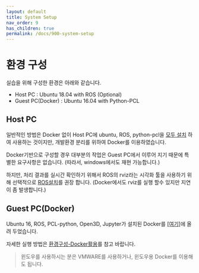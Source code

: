 ```yaml
---
layout: default
title: System Setup
nav_order: 9
has_children: true
permalink: /docs/900-system-setup
---
```


# 환경 구성

실습을 위해 구성한 환경은 아래와 같습니다.

- Host PC : Ubuntu 18.04 with ROS (Optional)
- Guest PC(Docker) : Ubuntu 16.04 with Python-PCL

## Host PC

일반적인 방법은 Docker 없이 Host PC에 ubuntu, ROS, python-pcl을 [모두 설치](./02_ubunut.md) 하여 사용하는 것이지만, 개발환경 분리를 위하여 Docker를 이용하였습니다.

Docker기반으로 구성할 경우 대부분의 작업은 Guest PC에서 이루어 지기 때문에 특별한 요구사항은 없습니다. (따라서, windows에서도 재현 가능합니다.)

하지만, 처리 결과를 실시간 확인하기 위해서 ROS의 rviz라는 시각화 툴을 사용하기 위해 선택적으로 [ROS설치](./04_ros.md)를 권장 합니다. (Docker에서도 rviz를 실행 할수 있지만 지연이 좀 발생합니다.)

## Guest PC(Docker)

Ubuntu 16, ROS, PCL-python, Open3D, Jupyter가 설치된 Docker를 [[여기]](https://hub.docker.com/r/adioshun/pcl_to_all/)에 올려 두었습니다.

자세한 실행 방법은 [환경구성-Docker활용](./03_docker.md)를 참고 바랍니다.

> 윈도우를 사용하시는 분은 VMWARE를 사용하거나, 윈도우용 Docker를 이용해도 됩니다.
